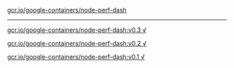 [gcr.io/google-containers/node-perf-dash](https://hub.docker.com/r/anjia0532/google-containers.node-perf-dash/tags/) 

----
[gcr.io/google-containers/node-perf-dash:v0.3 √](https://hub.docker.com/r/anjia0532/google-containers.node-perf-dash/tags/)

[gcr.io/google-containers/node-perf-dash:v0.2 √](https://hub.docker.com/r/anjia0532/google-containers.node-perf-dash/tags/)

[gcr.io/google-containers/node-perf-dash:v0.1 √](https://hub.docker.com/r/anjia0532/google-containers.node-perf-dash/tags/)

